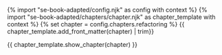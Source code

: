 {% import "se-book-adapted/config.njk" as config with context %}
{% import "se-book-adapted/chapters/chapter.njk" as chapter_template with context %}
{% set chapter = config.chapters.refactoring %}
<frontmatter>
{{ chapter_template.add_front_matter(chapter) | trim}}
</frontmatter>

{{ chapter_template.show_chapter(chapter) }}